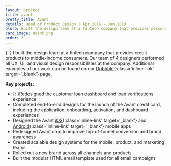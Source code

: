 ```yaml
---
layout: project
title: avant
pretty_title: Avant
details: Head of Product Design | Apr 2016 - Jun 2019
blurb: Built the design team at a fintech company that provides personal loans and credit cards to middle income consumers.
card_image: avant.png
order: 3
---
```

{: }
I built the design team at a fintech company that provides credit products to middle-income consumers. Our team of 4 designers performed all UX, UI, and visual design responsibilities at the company. Additional examples of our work can be found on our [Dribbble](https://www.dribbble.com/avantdesign/){:class='inline-link' target='_blank'} page.

**Key projects:**

* {: }Redesigned the customer loan dashboard and loan verifications experience
* Completed end-to-end designs for the launch of the Avant credit card, including the application, onboarding, activation, and dashboard experiences
* Designed the Avant [iOS](https://apps.apple.com/us/app/avant-personal-loans/id956960183){:class='inline-link' target='_blank'} and [Android](https://play.google.com/store/apps/details?id=com.avant.android.app&hl=en_US){:class='inline-link' target='_blank'} mobile apps
* Redesigned Avant.com to improve top-of-funnel conversion and brand awareness
* Created scalable design systems for the mobile, product, and marketing teams
* Rolled out a new brand across all channels and products
* Built the modular HTML email template used for all email campaigns
